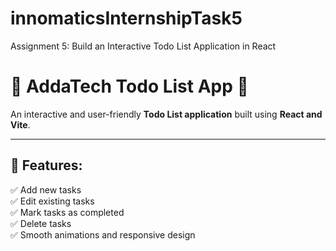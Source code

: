 # innomaticsInternshipTask5
Assignment 5: Build an Interactive Todo List Application in React

# 📌 AddaTech Todo List App 📝

An interactive and user-friendly **Todo List application** built using **React and Vite**.

---

## 🚀 Features:
✅ Add new tasks  
✅ Edit existing tasks  
✅ Mark tasks as completed  
✅ Delete tasks  
✅ Smooth animations and responsive design 

